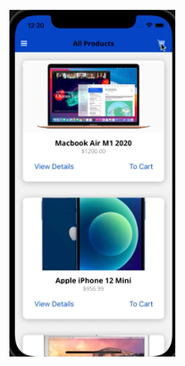 ![Screenshot](https://github.com/Harsh2110mishra/Shopping-App/blob/main/assets/Screenshot%202021-08-02%20at%206.24.07%20PM.png?raw=true)
